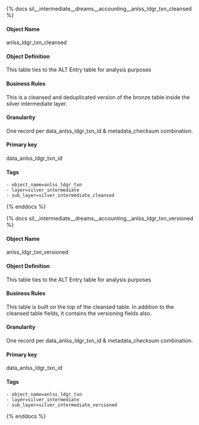 {% docs sil__intermediate__dreams__accounting__anlss_ldgr_txn_cleansed %}

#### Object Name
anlss_ldgr_txn_cleansed

#### Object Definition
This table ties to the ALT Entry table for analysis purposes

#### Business Rules
This is a cleansed and deduplicated version of the bronze table inside the silver intermediate layer.

#### Granularity
One record per data_anlss_ldgr_txn_id & metadata_checksum combination.

#### Primary key
data_anlss_ldgr_txn_id

#### Tags
    - object_name=anlss_ldgr_txn
    - layer=silver_intermediate
    - sub_layer=silver_intermediate_cleansed

{% enddocs %}

{% docs sil__intermediate__dreams__accounting__anlss_ldgr_txn_versioned %}

#### Object Name
anlss_ldgr_txn_versioned

#### Object Definition
This table ties to the ALT Entry table for analysis purposes

#### Business Rules
This table is built on the top of the cleansed table. In addition to the cleansed table fields, it contains the versioning fields also.

#### Granularity
One record per data_anlss_ldgr_txn_id & metadata_checksum combination.

#### Primary key
data_anlss_ldgr_txn_id

#### Tags
    - object_name=anlss_ldgr_txn
    - layer=silver_intermediate
    - sub_layer=silver_intermediate_versioned

{% enddocs %}